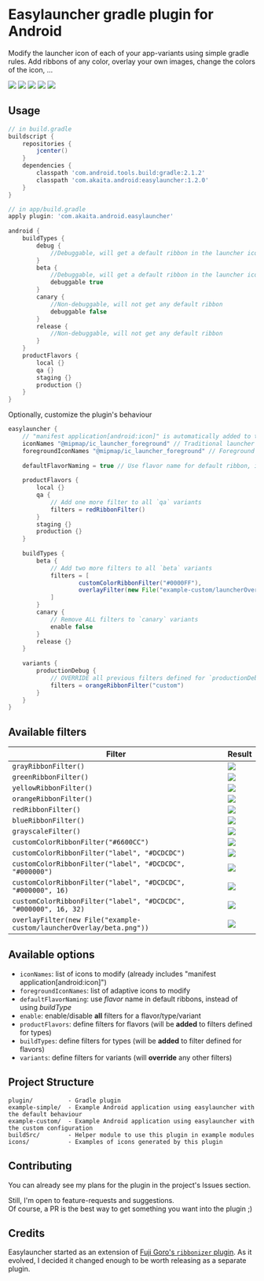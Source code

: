 # Easylauncher gradle plugin for Android

Modify the launcher icon of each of your app-variants using simple gradle rules. Add ribbons of any color, overlay your own images, change the colors of the icon, ...

![](icons/ic_launcher_debug.png) ![](icons/ic_launcher_staging.png) ![](icons/ic_launcher_variant.png) ![](icons/ic_launcher_beta.png) ![](icons/ic_launcher_grayscale.png)

## Usage

```groovy
// in build.gradle
buildscript {
    repositories {
        jcenter()
    }
    dependencies {
        classpath 'com.android.tools.build:gradle:2.1.2'
        classpath 'com.akaita.android:easylauncher:1.2.0'
    }
}
```

```groovy
// in app/build.gradle
apply plugin: 'com.akaita.android.easylauncher'
    
android {
    buildTypes {
        debug {
            //Debuggable, will get a default ribbon in the launcher icon
        }
        beta {
            //Debuggable, will get a default ribbon in the launcher icon
            debuggable true
        }
        canary {
            //Non-debuggable, will not get any default ribbon
            debuggable false
        }
        release {
            //Non-debuggable, will not get any default ribbon
        }
    }
    productFlavors {
        local {}
        qa {}
        staging {}
        production {}
    }
}
```


Optionally, customize the plugin's behaviour
```groovy
easylauncher {
    // "manifest application[android:icon]" is automatically added to the list
    iconNames "@mipmap/ic_launcher_foreground" // Traditional launcher icon
    foregroundIconNames "@mipmap/ic_launcher_foreground" // Foreground of adaptive launcher icon
    
    defaultFlavorNaming = true // Use flavor name for default ribbon, instead of the type name
    
    productFlavors {
        local {}
        qa {
            // Add one more filter to all `qa` variants
            filters = redRibbonFilter()
        }
        staging {}
        production {}
    }
    
    buildTypes {
        beta {
            // Add two more filters to all `beta` variants
            filters = [
                    customColorRibbonFilter("#0000FF"),
                    overlayFilter(new File("example-custom/launcherOverlay/beta.png"))
            ]
        }
        canary {
            // Remove ALL filters to `canary` variants
            enable false
        }
        release {}
    }
    
    variants {
        productionDebug {
            // OVERRIDE all previous filters defined for `productionDebug` variant
            filters = orangeRibbonFilter("custom")
        }
    }
}
```


## Available filters

| Filter | Result |
| - | - |
| `grayRibbonFilter()` | ![](icons/grayRibbon.png) |
| `greenRibbonFilter()` | ![](icons/greenRibbon.png) |
| `yellowRibbonFilter()` | ![](icons/yellowRibbon.png) |
| `orangeRibbonFilter()` | ![](icons/orangeRibbon.png) |
| `redRibbonFilter()` | ![](icons/redRibbon.png) |
| `blueRibbonFilter()` | ![](icons/blueRibbon.png) |
| `grayscaleFilter()` | ![](icons/grayscale.png) |
| `customColorRibbonFilter("#6600CC")` | ![](icons/customColorRibbon.png) |
| `customColorRibbonFilter("label", "#DCDCDC")` | ![](icons/customColorRibbon2.png) |
| `customColorRibbonFilter("label", "#DCDCDC", "#000000")` | ![](icons/customColorRibbon3.png) |
| `customColorRibbonFilter("label", "#DCDCDC", "#000000", 16)` | ![](icons/customColorRibbon3.png) |
| `customColorRibbonFilter("label", "#DCDCDC", "#000000", 16, 32)` | ![](icons/customColorRibbon3.png) |
| `overlayFilter(new File("example-custom/launcherOverlay/beta.png"))` | ![](icons/overlay.png) |



## Available options

 - `iconNames`: list of icons to modify (already includes "manifest application[android:icon]")
 - `foregroundIconNames`: list of adaptive icons to modify
 - `defaultFlavorNaming`: use _flavor_ name in default ribbons, instead of using _buildType_
 - `enable`: enable/disable **all** filters for a flavor/type/variant
 - `productFlavors`: define filters for flavors (will be **added** to filters defined for types)
 - `buildTypes`: define filters for types (will be **added** to filter defined for flavors)
 - `variants`: define filters for variants (will **override** any other filters)



## Project Structure

```
plugin/          - Gradle plugin
example-simple/  - Example Android application using easylauncher with the default behaviour
example-custom/  - Example Android application using easylauncher with the custom configuration
buildSrc/        - Helper module to use this plugin in example modules
icons/           - Examples of icons generated by this plugin
```


## Contributing

You can already see my plans for the plugin in the project's Issues section.  

Still, I'm open to feature-requests and suggestions.  
Of course, a PR is the best way to get something you want into the plugin ;)


## Credits

Easylauncher started as an extension of [Fuji Goro's `ribbonizer` plugin](https://github.com/maskarade/gradle-android-ribbonizer-plugin). 
As it evolved, I decided it changed enough to be worth releasing as a separate plugin.

